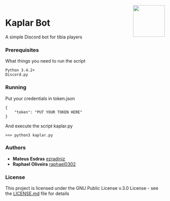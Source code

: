 <img src="http://www.marionkapferer.de/Work/Tibia/MinotaurHunter.png" align="right" height="100" />

Kaplar Bot
==========

A simple Discord bot for tibia players

### Prerequisites

What things you need to run the script
```
Python 3.4.2+
Discord.py
```

### Running 
Put your credentials in token.json

```
{
	"token": "PUT YOUR TOKEN HERE"
}
```
And execute the script kaplar.py

```
>>> python3 kaplar.py
```

### Authors

* **Mateus Esdras** [ezradiniz](https://github.com/ezradiniz)
* **Raphael Oliveira** [raphael0302](https://github.com/raphael0302)

### License

This project is licensed under the GNU Public License v.3.0 License - see the [LICENSE.md](LICENSE.md) file for details

